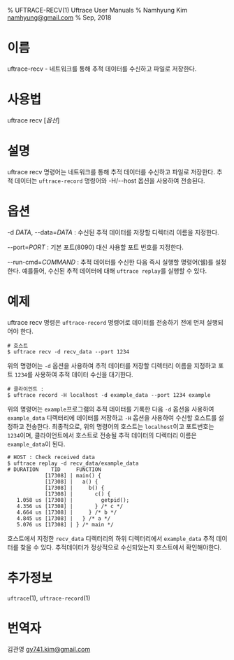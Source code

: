 % UFTRACE-RECV(1) Uftrace User Manuals
% Namhyung Kim <namhyung@gmail.com>
% Sep, 2018

이름
====
uftrace-recv - 네트워크를 통해 추적 데이터를 수신하고 파일로 저장한다.


사용법
========
uftrace recv [*옵션*]


설명
===========
uftrace recv 명령어는 네트워크를 통해 추적 데이터를 수신하고 파일로 저장한다.
추적 데이터는 `uftrace-record` 명령어와 -H/\--host 옵션을 사용하여 전송된다.


옵션
=======
-d *DATA*, \--data=*DATA*
:   수신된 추적 데이터를 저장할 디렉터리 이름을 지정한다.

\--port=*PORT*
:   기본 포트(8090) 대신 사용할 포트 번호를 지정한다.

\--run-cmd=*COMMAND*
:   추적 데이터를 수신한 다음 즉시 실행할 명령어(쉘)를 설정한다. 예를들어,
    수신된 추적 데이터에 대해 `uftrace replay`를 실행할 수 있다.


예제
=======
uftrace recv 명령은 `uftrace-record` 명령어로 데이터를 전송하기 전에 먼저 실행되어야 한다.

    # 호스트 
    $ uftrace recv -d recv_data --port 1234

위의 명령어는 `-d` 옵션을 사용하여 추적 데이터를 저장할 디렉터리 이름을 지정하고 포트
`1234`를 사용하여 추적 데이터 수신을 대기한다.

    # 클라이언트 :
    $ uftrace record -H localhost -d example_data --port 1234 example

위의 명령어는 `example`프로그램의 추적 데이터를 기록한 다음 `-d` 옵션을 사용하여 `example_data` 디렉터리에 
데이터를 저장하고 `-H` 옵션을 사용하여 수신할 호스트를 설정하고 전송한다. 
최종적으로, 위의 명령어의 호스트는 `localhost`이고 포트번호는 `1234`이며,
클라이언트에서 호스트로 전송될 추적 데이터의 디렉터리 이름은 `example_data`이 된다.

    # HOST : Check received data
    $ uftrace replay -d recv_data/example_data
    # DURATION    TID     FUNCTION
                [17308] | main() {
                [17308] |   a() {
                [17308] |     b() {
                [17308] |       c() {
       1.058 us [17308] |         getpid();
       4.356 us [17308] |       } /* c */
       4.664 us [17308] |     } /* b */
       4.845 us [17308] |   } /* a */
       5.076 us [17308] | } /* main */

호스트에서 지정한 `recv_data` 디렉터리의 하위 디렉터리에서 `example_data` 추적 데이터를 찾을 수 있다.
추적데이터가 정상적으로 수신되었는지 호스트에서 확인해야한다.


추가정보
========
`uftrace`(1), `uftrace-record`(1)


번역자
========
김관영 <gy741.kim@gmail.com>
